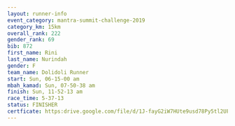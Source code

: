 ```yaml
---
layout: runner-info 
event_category: mantra-summit-challenge-2019 
category_km: 15km 
overall_rank: 222
gender_rank: 69
bib: 872
first_name: Rini
last_name: Nurindah
gender: F
team_name: Dolidoli Runner
start: Sun, 06-15-00 am
mbah_kamad: Sun, 07-50-38 am
finish: Sun, 11-52-13 am
race_time: 5-37-13
status: FINISHER
certficate: https:drive.google.com/file/d/1J-fayG2iW7HUte9usd78Py5tl2UFQyvp/view?usp=sharing
---
```

